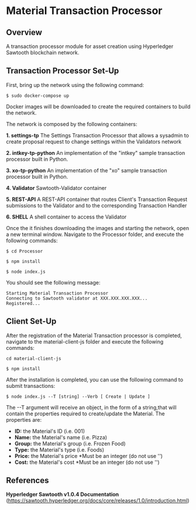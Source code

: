 # **Material Transaction Processor**

## Overview

A transaction processor module for asset creation using Hyperledger Sawtooth blockchain network. 

## Transaction Processor Set-Up

First, bring up the network using the following command:

`$ sudo docker-compose up`

Docker images will be downloaded to create the required containers to build the network. 

The network is composed by the following containers:

**1. settings-tp**
  The Settings Transaction Processor that allows a sysadmin to create proposal request to change settings within the Validators network

**2. intkey-tp-python**
  An implementation of the "intkey" sample transaction processor built in Python.

**3. xo-tp-python**
  An implementation of the "xo" sample transaction processor built in Python.

**4. Validator**
  Sawtooth-Validator container

**5. REST-API**
  A REST-API container that routes Client's Transaction Request submissions to the Validator and to the corresponding Transaction Handler

**6. SHELL**
  A shell container to access the Validator

Once the it finishes downloading the images and starting the network,
open a new terminal window. Navigate to the Processor folder, and execute the following commands:

`$ cd Processor`

`$ npm install`

`$ node index.js`

You should see the following message:

```
Starting Material Transaction Processor
Connecting to Sawtooth validator at XXX.XXX.XXX.XXX...
Registered...
```

## Client Set-Up

After the registration of the Material Transaction processor is completed, navigate to the material-client-js folder and execute the following commands:

`cd material-client-js`

`$ npm install`

After the installation is completed, you can use the following command to submit transactions:

`$ node index.js --T [string] --Verb [ Create | Update ]`

The --T argument will receive an object, in the form of a string,that will contain the properties required to create/update the Material. The properties are:

- **ID:** the Material's ID (i.e. 001)
- **Name:** the Material's name (i.e. Pizza)
- **Group:** the Material's group (i.e. Frozen Food)
- **Type:** the Material's type (i.e. Foods)
- **Price:** the Material's price *Must be an integer (do not use '')
- **Cost:** the Material's cost *Must be an integer (do not use '')

## References

**Hyperledger Sawtooth v1.0.4 Documentation**  (https://sawtooth.hyperledger.org/docs/core/releases/1.0/introduction.html)

